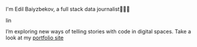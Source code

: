 I'm Edil Baiyzbekov, a full stack data journalist👨🏽‍💻

<a href="https://www.linkedin.com/in/edil-baiyzbekov/" target="_blank"><img loading="lazy" src="https://www.edil.dev/assets/img/linkedin.svg" alt="linkedin logo" width='16px' height='16px'></a>

I’m exploring new ways of telling stories with code in digital spaces.
Take a look at my <a href="edil.dev" target="_blank">portfolio site</a>


<!---
Rolikasi/Rolikasi is a ✨ special ✨ repository because its `README.md` (this file) appears on your GitHub profile.
You can click the Preview link to take a look at your changes.
--->
